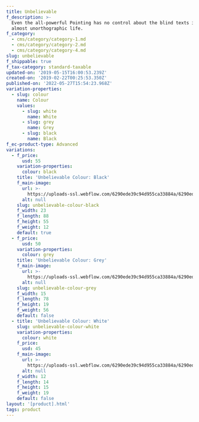 ```yaml
---
title: Unbelievable
f_description: >-
  Even the all-powerful Pointing has no control about the blind texts it is an
  almost unorthographic life.
f_category:
  - cms/category/category-1.md
  - cms/category/category-2.md
  - cms/category/category-4.md
slug: unbelievable
f_shippable: true
f_tax-category: standard-taxable
updated-on: '2019-05-15T16:00:53.239Z'
created-on: '2019-02-22T00:25:53.350Z'
published-on: '2022-05-27T15:54:23.968Z'
variation-properties:
  - slug: colour
    name: Colour
    values:
      - slug: white
        name: White
      - slug: grey
        name: Grey
      - slug: black
        name: Black
f_ec-product-type: Advanced
variations:
  - f_price:
      usd: 55
    variation-properties:
      colour: black
    title: 'Unbelievable Colour: Black'
    f_main-image:
      url: >-
        https://uploads-ssl.webflow.com/6290ede39c94d955ca33884a/6290ede39c94d9110d3388c9_store-item-1.jpg
      alt: null
    slug: unbelievable-colour-black
    f_width: 23
    f_length: 88
    f_height: 55
    f_weight: 12
    default: true
  - f_price:
      usd: 50
    variation-properties:
      colour: grey
    title: 'Unbelievable Colour: Grey'
    f_main-image:
      url: >-
        https://uploads-ssl.webflow.com/6290ede39c94d955ca33884a/6290ede39c94d9110d3388c9_store-item-1.jpg
      alt: null
    slug: unbelievable-colour-grey
    f_width: 15
    f_length: 78
    f_height: 19
    f_weight: 56
    default: false
  - title: 'Unbelievable Colour: White'
    slug: unbelievable-colour-white
    variation-properties:
      colour: white
    f_price:
      usd: 45
    f_main-image:
      url: >-
        https://uploads-ssl.webflow.com/6290ede39c94d955ca33884a/6290ede39c94d9110d3388c9_store-item-1.jpg
      alt: null
    f_width: 12
    f_length: 14
    f_height: 15
    f_weight: 19
    default: false
layout: '[product].html'
tags: product
---
```



